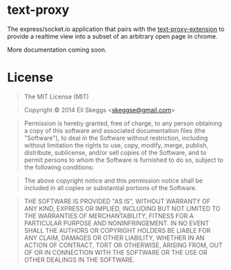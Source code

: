 text-proxy
==========

The express/socket.io application that pairs with the [text-proxy-extension](https://github.com/skeggse/text-proxy-extension) to provide a realtime view into a subset of an arbitrary open page in chrome.

More documentation coming soon.

License
=======

> The MIT License (MIT)

> Copyright &copy; 2014 Eli Skeggs &lt;skeggse@gmail.com&gt;

> Permission is hereby granted, free of charge, to any person obtaining a copy of this software and associated documentation files (the "Software"), to deal in the Software without restriction, including without limitation the rights to use, copy, modify, merge, publish, distribute, sublicense, and/or sell copies of the Software, and to permit persons to whom the Software is furnished to do so, subject to the following conditions:

> The above copyright notice and this permission notice shall be included in all copies or substantial portions of the Software.

> THE SOFTWARE IS PROVIDED "AS IS", WITHOUT WARRANTY OF ANY KIND, EXPRESS OR IMPLIED, INCLUDING BUT NOT LIMITED TO THE WARRANTIES OF MERCHANTABILITY, FITNESS FOR A PARTICULAR PURPOSE AND NONINFRINGEMENT. IN NO EVENT SHALL THE AUTHORS OR COPYRIGHT HOLDERS BE LIABLE FOR ANY CLAIM, DAMAGES OR OTHER LIABILITY, WHETHER IN AN ACTION OF CONTRACT, TORT OR OTHERWISE, ARISING FROM, OUT OF OR IN CONNECTION WITH THE SOFTWARE OR THE USE OR OTHER DEALINGS IN THE SOFTWARE.
